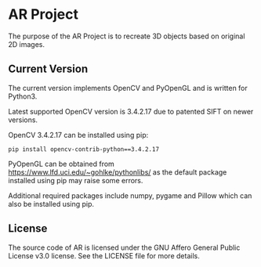 AR Project
==========

The purpose of the AR Project is to recreate 3D objects based on original 2D images.

Current Version
---------------

The current version implements OpenCV and PyOpenGL and is written for Python3.

Latest supported OpenCV version is 3.4.2.17 due to patented SIFT on newer versions.

OpenCV 3.4.2.17 can be installed using pip:

    pip install opencv-contrib-python==3.4.2.17

PyOpenGL can be obtained from https://www.lfd.uci.edu/~gohlke/pythonlibs/ as the default package installed using pip may raise some errors.

Additional required packages include numpy, pygame and Pillow which can also be installed using pip.

License
-------

The source code of AR is licensed under the GNU Affero General Public License v3.0 license. See the LICENSE file for more details.
